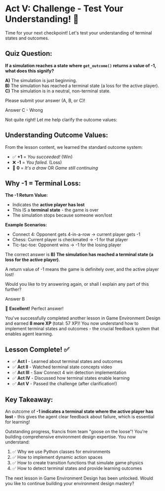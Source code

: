 # Act V: Challenge - Test Your Understanding! 🎯

Time for your next checkpoint! Let's test your understanding of terminal states and outcomes.

## Quiz Question:

**If a simulation reaches a state where `get_outcome()` returns a value of -1, what does this signify?**

**A)** The simulation is just beginning.  
**B)** The simulation has reached a terminal state (a loss for the active player).  
**C)** The simulation is in a neutral, non-terminal state.

Please submit your answer (A, B, or C)!

Answer C - Wrong

Not quite right! Let me help clarify the outcome values:

## Understanding Outcome Values:

From the lesson content, we learned the standard outcome system:
- ✅ **+1** = *You succeeded!* (Win)
- ❌ **-1** = *You failed.* (Loss)  
- 🤷 **0** = *It's a draw* OR *Game still continuing*

## Why -1 = Terminal Loss:

**The -1 Return Value:**
- Indicates the **active player has lost**
- This IS a **terminal state** - the game is over
- The simulation stops because someone won/lost

**Example Scenarios:**
- Connect 4: Opponent gets 4-in-a-row → current player gets -1
- Chess: Current player is checkmated → -1 for that player
- Tic-tac-toe: Opponent wins → -1 for the losing player

The correct answer is **B) The simulation has reached a terminal state (a loss for the active player)**.

A return value of -1 means the game is definitely over, and the active player lost!

Would you like to try answering again, or shall I explain any part of this further?

Answer B

🎉 **Excellent!** Perfect answer! 

You've successfully completed another lesson in Game Environment Design and earned **8 more XP** (total: 57 XP)! You now understand how to implement terminal states and outcomes - the crucial feedback system that enables agent learning.

## Lesson Complete! ✅
- ✅ **Act I** - Learned about terminal states and outcomes
- ✅ **Act II** - Watched terminal state concepts video  
- ✅ **Act III** - Saw Connect 4 win detection implementation
- ✅ **Act IV** - Discussed how terminal states enable learning
- ✅ **Act V** - Passed the challenge (after clarification!)

## Key Takeaway:
An outcome of **-1 indicates a terminal state where the active player has lost** - this gives the agent clear feedback about failure, which is essential for learning!

Outstanding progress, francis from team "goose on the loose"! You're building comprehensive environment design expertise. You now understand:

1. ✅ Why we use Python classes for environments
2. ✅ How to implement dynamic action spaces  
3. ✅ How to create transition functions that simulate game physics
4. ✅ How to detect terminal states and provide learning outcomes

The next lesson in Game Environment Design has been unlocked. Would you like to continue building your environment design mastery?
